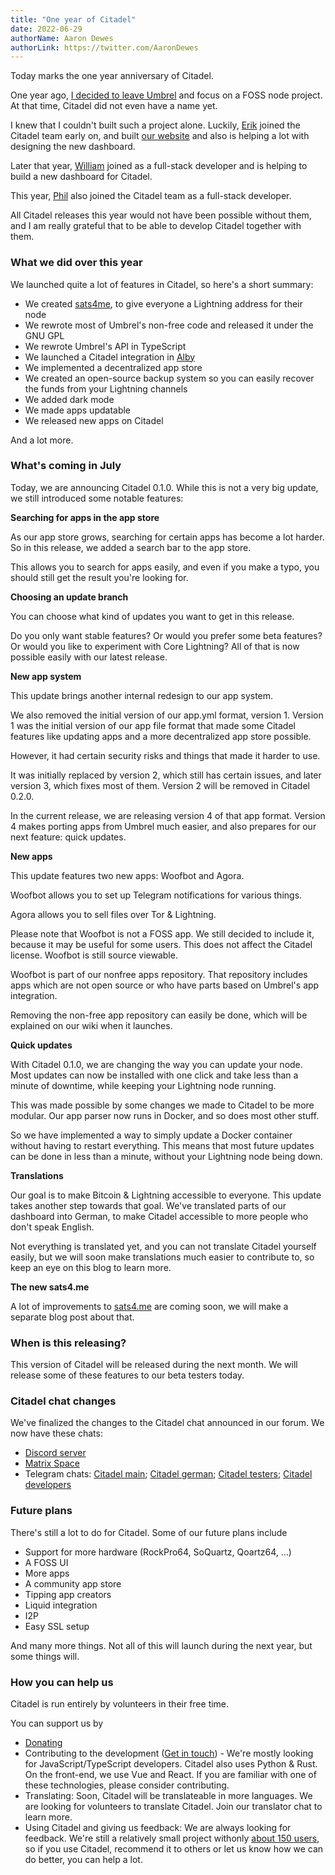 ```yaml
---
title: "One year of Citadel"
date: 2022-06-29
authorName: Aaron Dewes
authorLink: https://twitter.com/AaronDewes
---
```


Today marks the one year anniversary of Citadel.

One year ago, [I decided to leave Umbrel](https://twitter.com/AaronDewes/status/1409951211017625600) and focus on a FOSS node project. At that time, Citadel did not even have a name yet.

I knew that I couldn't built such a project alone. Luckily, [Erik](https://twitter.com/uxerik_) joined the Citadel team early on, and built [our website](https://runcitadel.space) and also is helping a lot with designing the new dashboard.

Later that year, [William](https://github.com/WilliamConnatser) joined as a full-stack developer and is helping to build a new dashboard for Citadel.

This year, [Phil](https://github.com/pwltr) also joined the Citadel team as a full-stack developer.

All Citadel releases this year would not have been possible without them, and I am really grateful that to be able to develop Citadel together with them.

### What we did over this year

We launched quite a lot of features in Citadel, so here's a short summary:

- We created [sats4me](https://sats4.me), to give everyone a Lightning address for their node
- We rewrote most of Umbrel's non-free code and released it under the GNU GPL
- We rewrote Umbrel's API in TypeScript
- We launched a Citadel integration in [Alby](https://getalby.com/)
- We implemented a decentralized app store
- We created an open-source backup system so you can easily recover the funds from your Lightning channels
- We added dark mode
- We made apps updatable
- We released new apps on Citadel


And a lot more.

### What's coming in July

Today, we are announcing Citadel 0.1.0. While this is not a very big update, we still introduced some notable features:

**Searching for apps in the app store**

As our app store grows, searching for certain apps has become a lot harder. So in this release, we added a search bar to the app store.

This allows you to search for apps easily, and even if you make a typo, you should still get the result you're looking for.

**Choosing an update branch**

You can choose what kind of updates you want to get in this release.

Do you only want stable features? Or would you prefer some beta features? Or would you like to experiment with Core Lightning? All of that is now possible easily with our latest release.

**New app system**

This update brings another internal redesign to our app system.

We also removed the initial version of our app.yml format, version 1.
Version 1 was the initial version of our app file format that made some Citadel features like updating apps and a more decentralized app store possible.

However, it had certain security risks and things that made it harder to use.

It was initially replaced by version 2, which still has certain issues, and later version 3, which fixes most of them. Version 2 will be removed in Citadel 0.2.0.

In the current release, we are releasing version 4 of that app format. Version 4 makes porting apps from Umbrel much easier, and also prepares for our next feature: quick updates.

**New apps**

This update features two new apps: Woofbot and Agora.

Woofbot allows you to set up Telegram notifications for various things.

Agora allows you to sell files over Tor & Lightning.

Please note that Woofbot is not a FOSS app. We still decided to include it, because it may be useful for some users.
This does not affect the Citadel license. Woofbot is still source viewable.

Woofbot is part of our nonfree apps repository. That repository includes apps which are not open source or who have parts based on Umbrel's app integration.

Removing the non-free app repository can easily be done, which will be explained on our wiki when it launches.

**Quick updates**

With Citadel 0.1.0, we are changing the way you can update your node. Most updates can now be installed with one click and take less than a minute of downtime, while keeping your Lightning node running.

This was made possible by some changes we made to Citadel to be more modular. Our app parser now runs in Docker, and so does most other stuff.

So we have implemented a way to simply update a Docker container without having to restart everything.
This means that most future updates can be done in less than a minute, without your Lightning node being down.

**Translations**

Our goal is to make Bitcoin & Lightning accessible to everyone. This update takes another step towards that goal.
We've translated parts of our dashboard into German, to make Citadel accessible to more people who don't speak English.

Not everything is translated yet, and you can not translate Citadel yourself easily, but we will soon make translations much easier to contribute to, so keep an eye on this blog to learn more.

**The new sats4.me**

A lot of improvements to [sats4.me](https://sats4.me) are coming soon, we will make a separate blog post about that.

### When is this releasing?

This version of Citadel will be released during the next month. We will release some of these features to our beta testers today.


### Citadel chat changes

We've finalized the changes to the Citadel chat announced in our forum. We now have these chats:

- [Discord server](https://discord.gg/VfBMzYzprr)
- [Matrix Space](https://matrix.to/#/#citadel:synapse.runcitadel.space)
- Telegram chats: [Citadel main](https://t.me/runcitadel); [Citadel german](https://t.me/citadelgerman); [Citadel testers](https://t.me/citadeltesters); [Citadel developers](https://t.me/citadeldevelopers)


### Future plans

There's still a lot to do for Citadel. Some of our future plans include

- Support for more hardware (RockPro64, SoQuartz, Qoartz64, ...)
- A FOSS UI
- More apps
- A community app store
- Tipping app creators
- Liquid integration
- I2P
- Easy SSL setup

And many more things. Not all of this will launch during the next year, but some things will.

### How you can help us

Citadel is run entirely by volunteers in their free time.

You can support us by

- [Donating](https://runcitadel.space)
- Contributing to the development ([Get in touch](https://t.me/citadeldevelopers)) - We're mostly looking for JavaScript/TypeScript developers. Citadel also uses Python & Rust. On the front-end, we use Vue and React. If you are familiar with one of these technologies, please consider contributing.
- Translating: Soon, Citadel will be translateable in more languages. We are looking for volunteers to translate Citadel. Join our translator chat to learn more.
- Using Citadel and giving us feedback: We are always looking for feedback. We're still a relatively small project withonly  [about 150 users](https://users.runcitadel.space), so if you use Citadel, recommend it to others or let us know how we can do better, you can help a lot.
